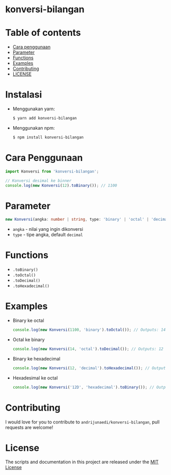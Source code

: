 # konversi-bilangan

# Table of contents

- [Cara penggunaan](#cara-penggunaan)
- [Parameter](#parameter)
- [Functions](#functions)
- [Examples](#examples)
- [Contributing](#contributing)
- [LICENSE](#license)

# Instalasi

- Menggunakan yarn:
  ```bash
  $ yarn add konversi-bilangan
  ```
- Menggunakan npm:
  ```bash
  $ npm install konversi-bilangan
  ```

# Cara Penggunaan

```ts
import Konversi from 'konversi-bilangan';

// Konversi desimal ke binner
console.log(new Konversi(12).toBinary()); // 1100
```

# Parameter

```ts
new Konversi(angka: number | string, type: 'binary' | 'octal' | 'decimal' | 'hexadecimal' = 'decimal')
```

- `angka` - nilai yang ingin dikonversi
- `type` - tipe angka, default `decimal`

# Functions

- `.toBinary()`
- `.toOctal()`
- `.toDecimal()`
- `.toHexadecimal()`

# Examples

- Binary ke octal
  ```ts
  console.log(new Konversi(1100, 'binary').toOctal()); // Outputs: 14
  ```
- Octal ke binary
  ```ts
  console.log(new Konversi(14, 'octal').toDecimal()); // Outputs: 12
  ```
- Binary ke hexadecimal
  ```ts
  console.log(new Konversi(12, 'decimal').toHexadecimal()); // Outputs: C
  ```
- Hexadesimal ke octal
  ```ts
  console.log(new Konversi('12D', 'hexadecimal').toBinary()); // Outputs: 100101101
  ```

# Contributing

I would love for you to contribute to `andrijunaedi/konversi-bilangan`, pull requests are welcome!

# License

The scripts and documentation in this project are released under the [MIT License](./LICENSE)
